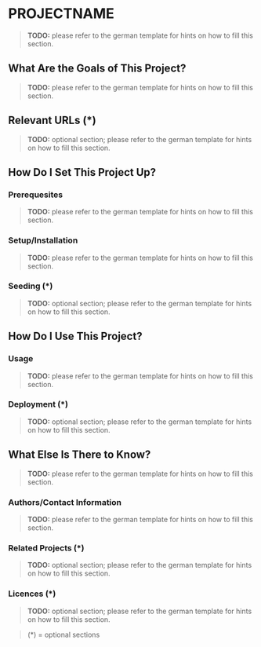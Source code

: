# PROJECTNAME

> **TODO:** please refer to the german template for hints on how to fill this section.

## What Are the Goals of This Project?

> **TODO:** please refer to the german template for hints on how to fill this section.

## Relevant URLs (*)

> **TODO:** optional section; please refer to the german template for hints on how to fill this section.

## How Do I Set This Project Up?

### Prerequesites

> **TODO:** please refer to the german template for hints on how to fill this section.

### Setup/Installation

> **TODO:** please refer to the german template for hints on how to fill this section.

### Seeding (*)

> **TODO:** optional section; please refer to the german template for hints on how to fill this section.

## How Do I Use This Project?

### Usage

> **TODO:** please refer to the german template for hints on how to fill this section.

### Deployment (*)

> **TODO:** optional section; please refer to the german template for hints on how to fill this section.

## What Else Is There to Know?

> **TODO:** please refer to the german template for hints on how to fill this section.

### Authors/Contact Information

> **TODO:** please refer to the german template for hints on how to fill this section.

### Related Projects (*)

> **TODO:** optional section; please refer to the german template for hints on how to fill this section.

### Licences (*)

> **TODO:** optional section; please refer to the german template for hints on how to fill this section.

> (*) = optional sections
